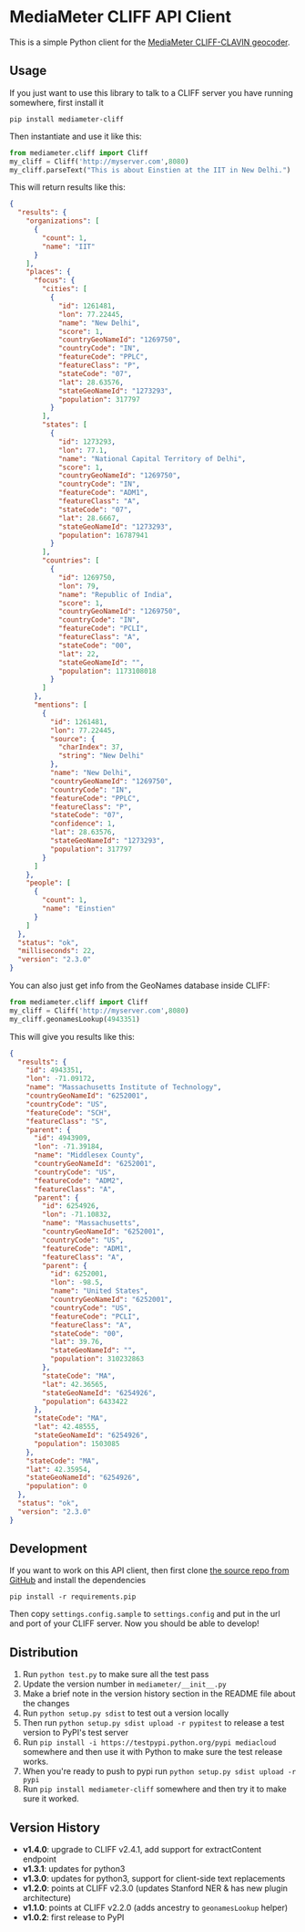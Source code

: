 MediaMeter CLIFF API Client
===========================

This is a simple Python client for the [MediaMeter CLIFF-CLAVIN geocoder](http://cliff.mediameter.org).

Usage
-----

If you just want to use this library to talk to a CLIFF server you have running somewhere, 
first install it

```
pip install mediameter-cliff
```

Then instantiate and use it like this:

```python
from mediameter.cliff import Cliff
my_cliff = Cliff('http://myserver.com',8080)
my_cliff.parseText("This is about Einstien at the IIT in New Delhi.")
```

This will return results like this:
```json
{
  "results": {
    "organizations": [
      {
        "count": 1,
        "name": "IIT"
      }
    ],
    "places": {
      "focus": {
        "cities": [
          {
            "id": 1261481,
            "lon": 77.22445,
            "name": "New Delhi",
            "score": 1,
            "countryGeoNameId": "1269750",
            "countryCode": "IN",
            "featureCode": "PPLC",
            "featureClass": "P",
            "stateCode": "07",
            "lat": 28.63576,
            "stateGeoNameId": "1273293",
            "population": 317797
          }
        ],
        "states": [
          {
            "id": 1273293,
            "lon": 77.1,
            "name": "National Capital Territory of Delhi",
            "score": 1,
            "countryGeoNameId": "1269750",
            "countryCode": "IN",
            "featureCode": "ADM1",
            "featureClass": "A",
            "stateCode": "07",
            "lat": 28.6667,
            "stateGeoNameId": "1273293",
            "population": 16787941
          }
        ],
        "countries": [
          {
            "id": 1269750,
            "lon": 79,
            "name": "Republic of India",
            "score": 1,
            "countryGeoNameId": "1269750",
            "countryCode": "IN",
            "featureCode": "PCLI",
            "featureClass": "A",
            "stateCode": "00",
            "lat": 22,
            "stateGeoNameId": "",
            "population": 1173108018
          }
        ]
      },
      "mentions": [
        {
          "id": 1261481,
          "lon": 77.22445,
          "source": {
            "charIndex": 37,
            "string": "New Delhi"
          },
          "name": "New Delhi",
          "countryGeoNameId": "1269750",
          "countryCode": "IN",
          "featureCode": "PPLC",
          "featureClass": "P",
          "stateCode": "07",
          "confidence": 1,
          "lat": 28.63576,
          "stateGeoNameId": "1273293",
          "population": 317797
        }
      ]
    },
    "people": [
      {
        "count": 1,
        "name": "Einstien"
      }
    ]
  },
  "status": "ok",
  "milliseconds": 22,
  "version": "2.3.0"
}
```

You can also just get info from the GeoNames database inside CLIFF:
```python
from mediameter.cliff import Cliff
my_cliff = Cliff('http://myserver.com',8080)
my_cliff.geonamesLookup(4943351)
```

This will give you results like this:
```json
{
  "results": {
    "id": 4943351,
    "lon": -71.09172,
    "name": "Massachusetts Institute of Technology",
    "countryGeoNameId": "6252001",
    "countryCode": "US",
    "featureCode": "SCH",
    "featureClass": "S",
    "parent": {
      "id": 4943909,
      "lon": -71.39184,
      "name": "Middlesex County",
      "countryGeoNameId": "6252001",
      "countryCode": "US",
      "featureCode": "ADM2",
      "featureClass": "A",
      "parent": {
        "id": 6254926,
        "lon": -71.10832,
        "name": "Massachusetts",
        "countryGeoNameId": "6252001",
        "countryCode": "US",
        "featureCode": "ADM1",
        "featureClass": "A",
        "parent": {
          "id": 6252001,
          "lon": -98.5,
          "name": "United States",
          "countryGeoNameId": "6252001",
          "countryCode": "US",
          "featureCode": "PCLI",
          "featureClass": "A",
          "stateCode": "00",
          "lat": 39.76,
          "stateGeoNameId": "",
          "population": 310232863
        },
        "stateCode": "MA",
        "lat": 42.36565,
        "stateGeoNameId": "6254926",
        "population": 6433422
      },
      "stateCode": "MA",
      "lat": 42.48555,
      "stateGeoNameId": "6254926",
      "population": 1503085
    },
    "stateCode": "MA",
    "lat": 42.35954,
    "stateGeoNameId": "6254926",
    "population": 0
  },
  "status": "ok",
  "version": "2.3.0"
}
```

Development
-----------

If you want to work on this API client, then first clone [the source repo from GitHub](https://github.com/c4fcm/CLIFF-API-Client) and install the dependencies
```
pip install -r requirements.pip
```

Then copy `settings.config.sample` to `settings.config` and put in the url and port of your CLIFF 
server.  Now you should be able to develop!

## Distribution

1. Run `python test.py` to make sure all the test pass
2. Update the version number in `mediameter/__init__.py`
3. Make a brief note in the version history section in the README file about the changes
4. Run `python setup.py sdist` to test out a version locally
5. Then run `python setup.py sdist upload -r pypitest` to release a test version to PyPI's test server
6. Run `pip install -i https://testpypi.python.org/pypi mediacloud` somewhere and then use it with Python to make sure the test release works.
7. When you're ready to push to pypi run `python setup.py sdist upload -r pypi`
8. Run `pip install mediameter-cliff` somewhere and then try it to make sure it worked.


Version History
---------------

* __v1.4.0__: upgrade to CLIFF v2.4.1, add support for extractContent endpoint
* __v1.3.1__: updates for python3
* __v1.3.0__: updates for python3, support for client-side text replacements
* __v1.2.0__: points at CLIFF v2.3.0 (updates Stanford NER & has new plugin architecture)
* __v1.1.0__: points at CLIFF v2.2.0 (adds ancestry to `geonamesLookup` helper)
* __v1.0.2__: first release to PyPI

